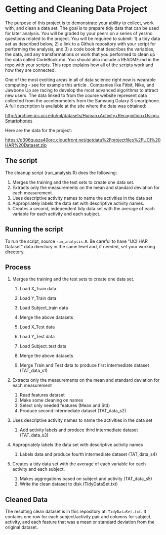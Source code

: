 # Getting and Cleaning Data Project
The purpose of this project is to demonstrate your ability to collect, work with, and clean a data set. The goal is to prepare tidy data that can be used for later analysis. You will be graded by your peers on a series of yes/no questions related to the project. You will be required to submit: 1) a tidy data set as described below, 2) a link to a Github repository with your script for performing the analysis, and 3) a code book that describes the variables, the data, and any transformations or work that you performed to clean up the data called CodeBook.md. You should also include a README.md in the repo with your scripts. This repo explains how all of the scripts work and how they are connected.  

One of the most exciting areas in all of data science right now is wearable computing - see for example this article . Companies like Fitbit, Nike, and Jawbone Up are racing to develop the most advanced algorithms to attract new users. The data linked to from the course website represent data collected from the accelerometers from the Samsung Galaxy S smartphone. A full description is available at the site where the data was obtained: 

http://archive.ics.uci.edu/ml/datasets/Human+Activity+Recognition+Using+Smartphones 

Here are the data for the project: 

https://d396qusza40orc.cloudfront.net/getdata%2Fprojectfiles%2FUCI%20HAR%20Dataset.zip 

## The script

The cleanup script (run_analysis.R) does the following:

1. Merges the training and the test sets to create one data set.
2. Extracts only the measurements on the mean and standard deviation for each measurement. 
3. Uses descriptive activity names to name the activities in the data set
4. Appropriately labels the data set with descriptive activity names. 
5. Creates a second, independent tidy data set with the average of each variable for each activity and each subject. 

## Running the script

To run the script, source `run_analysis.R`. Be careful to have "UCI HAR Dataset" data directory in the same level and, if needed, set your working directory.

## Process

1. Merges the training and the test sets to create one data set.
    1. Load X_Train data
    2. Load Y_Train data
    3. Load Subject_train data
    4. Merge the above datasets
	
	5. Load X_Test data
    6. Load Y_Test data
    7. Load Subject_test data
    8. Merge the above datasets
	
	9. Merge Train and Test data to produce first intermediate dataset (TAT_data_s1)

2. Extracts only the measurements on the mean and standard deviation for each measurement
	1. Read features dataset
	2. Make some cleaning on names
	3. Select only needed features (Mean and Std)
	4. Produce second intermediate dataset (TAT_data_s2)
	
3. Uses descriptive activity names to name the activities in the data set
	1. Add activity labels and produce third intermediate dataset (TAT_data_s3)
	
4. Appropriately labels the data set with descriptive activity names
	1. Labels data and produce fourth intermediate dataset (TAT_data_s4)

5. Creates a tidy data set with the average of each variable for each activity and each subject.
	1. Makes aggregations based on subject and activity (TAT_data_s5)
	2. Write the clean dataset to disk (TidyDataSet.txt)

## Cleaned Data

The resulting clean dataset is in this repository at: `TidyDataSet.txt`. It contains one row for each subject/activity pair and columns for subject, activity, and each feature that was a mean or standard deviation from the original dataset.
